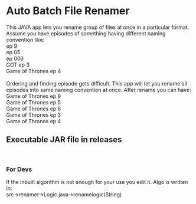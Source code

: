 <h1>Auto Batch File Renamer</h1>
This JAVA app lets you rename group of files at once in a particular format. Assume you have episodes of something having different naming convention like:<br>
ep 9<br>
ep 05<br>
ep 006<br>
GOT ep 3<br>
Game of Thrones ep 4<br><br>
Ordering and finding episode gets difficult. This app will let you rename all episodes into same naming convention at once. After rename you can have:<br>
Game of Thrones ep 9<br>
Game of Thrones ep 5<br>
Game of Thrones ep 6<br>
Game of Thrones ep 3<br>
Game of Thrones ep 4<br>

<h2> Executable JAR file in releases</h3><br>
<h3>For Devs</h3>
If the inbuilt algorithm is not enough for your use you edit it. Algo is written in:<br>
src->renamer->Logic.java->renamelogic(String)
